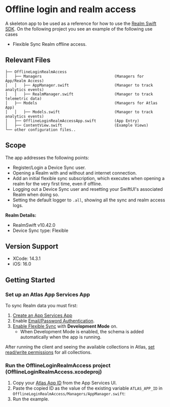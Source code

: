 # Offline login and realm access

A skeleton app to be used as a reference for how to use the [Realm Swift SDK](https://www.mongodb.com/docs/realm/sdk/swift/).
On the following project you see an example of the following use cases
* Flexible Sync Realm offline access.

## Relevant Files

```
├── OfflineLoginRealmAccess
│   ├── Managers                                (Managers for App/Realm Access)
│   │   ├── AppManager.swift                    (Manager to track analytics events)
│   │   ├── RealmManager.swift                  (Manager to track telemetric data)
│   ├── Models                                  (Managers for Atlas App)
│   │   ├── Models.swift                        (Manager to track analytics events)
│   ├── OfflineLoginRealmAccessApp.swift        (App Entry)
│   ├── ContentView.swift                       (Example Views)
└── other configuration files..
```

## Scope

The app addresses the following points:
* Register/Login a Device Sync user.
* Opening a Realm with and without and internet connection.
* Add an initial flexible sync subscription, which executes when opening a 
  realm for the very first time, even if offline.
* Logging out a Device Sync user and resetting your SwiftUI's associated Realm 
  when doing so.
* Setting the default logger to `.all`, showing all the sync and realm access logs.

**Realm Details:**
* RealmSwift v10.42.0
* Device Sync type: Flexible

## Version Support

* XCode: 14.3.1
* iOS: 16.0

## Getting Started

### Set up an Atlas App Services App

To sync Realm data you must first:

1. [Create an App Services App](https://www.mongodb.com/docs/atlas/app-services/manage-apps/create/create-with-ui/)
2. Enable [Email/Password Authentication](https://www.mongodb.com/docs/atlas/app-services/authentication/email-password/#std-label-email-password-authentication).
3. [Enable Flexible Sync](https://www.mongodb.com/docs/atlas/app-services/sync/configure/enable-sync/) with **Development Mode** on.
    * When Development Mode is enabled, the schema is added automatically when the 
      app is running.

After running the client and seeing the available collections in Atlas, [set read/write permissions](https://www.mongodb.com/docs/atlas/app-services/rules/roles/#with-device-sync) for all collections.

### Run the OfflineLoginRealmAccess project (OfflineLoginRealmAccess.xcodeproj)

1. Copy your [Atlas App ID](https://www.mongodb.com/docs/atlas/app-services/reference/find-your-project-or-app-id/#std-label-find-your-app-id) from the App Services UI.
2. Paste the copied ID as the value of the existing variable `ATLAS_APP_ID` in `OfflineLoginRealmAccess/Managers/AppManager.swift`:
3. Run the example.

